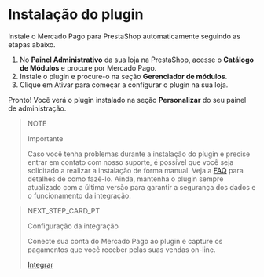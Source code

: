 # Instalação do plugin
 
Instale o Mercado Pago para PrestaShop automaticamente seguindo as etapas abaixo.
 
1. No **Painel Administrativo** da sua loja na PrestaShop, acesse o **Catálogo de Módulos** e procure por Mercado Pago.
2. Instale o plugin e procure-o na seção **Gerenciador de módulos**.
3. Clique em Ativar para começar a configurar o plugin na sua loja.
 
Pronto! Você verá o plugin instalado na seção **Personalizar** do seu painel de administração.
 
> NOTE
>
> Importante
>
> Caso você tenha problemas durante a instalação do plugin e precise entrar em contato com nosso suporte, é possível que você seja solicitado a realizar a instalação de forma manual. Veja a [FAQ](https://www.mercadopago[FAKER][URL][DOMAIN]/developers/pt/guides/plugins/prestashop/faq) para detalhes de como fazê-lo. Ainda, mantenha o plugin sempre atualizado com a última versão para garantir a segurança dos dados e o funcionamento da integração.
  
> NEXT_STEP_CARD_PT
>
> Configuração da integração
>
> Conecte sua conta do Mercado Pago ao plugin e capture os pagamentos que você receber pelas suas vendas on-line.
>
> [Integrar](https://www.mercadopago[FAKER][URL][DOMAIN]/developers/pt/guides/plugins/prestashop/integration)